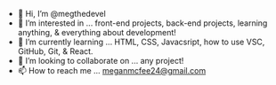 - 👋 Hi, I’m @megthedevel
- 👀 I’m interested in ... front-end projects, back-end projects, learning anything, & everything about development!
- 🌱 I’m currently learning ... HTML, CSS, Javacsript, how to use VSC, GitHub, Git, & React. 
- 💞️ I’m looking to collaborate on ... any project!
- 📫 How to reach me ... meganmcfee24@gmail.com

<!---
megthedevel/megthedevel is a ✨ special ✨ repository because its `README.md` (this file) appears on your GitHub profile.
You can click the Preview link to take a look at your changes.
--->
